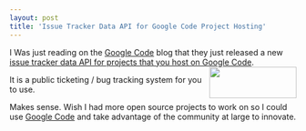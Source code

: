 ```yaml
---
layout: post
title: 'Issue Tracker Data API for Google Code Project Hosting'
---
```

I Was just reading on the <a href="http://code.google.com">Google Code</a> blog that they just released a new <a href="http://googlecode.blogspot.com/2009/10/issue-tracker-data-api-for-project.html">issue tracker data API for projects that you host on Google Code</a>.<img title="Image representing Google Code as depicted in ..." src="http://www.crunchbase.com/assets/images/resized/0001/2872/12872v1-max-450x450.png" alt="" width="153" height="55" align="right" /><p></p>
It is a public ticketing / bug tracking system for you to use.<p></p>
Makes sense. Wish I had more open source projects to work on so I could use <a href="http://code.google.com">Google Code</a> and take advantage of the community at large to innovate.
